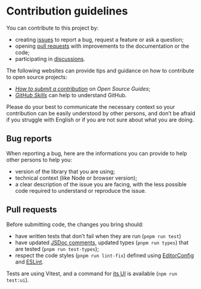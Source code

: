 # Contribution guidelines

You can contribute to this project by:
- creating [issues](https://github.com/meduzen/cachemap/issues/) to report a bug, request a feature or ask a question;
- opening [pull requests](https://github.com/meduzen/cachemap/issues/pulls) with improvements to the documentation or the code;
- participating in [discussions](https://github.com/meduzen/cachemap/discussions).

The following websites can provide tips and guidance on how to contribute to open source projects:
- [_How to submit a contribution_](https://opensource.guide/how-to-contribute/#how-to-submit-a-contribution) on _Open Source Guides_;
- [_GitHub Skills_](https://skills.github.com/) can help to understand GitHub.

Please do your best to communicate the necessary context so your contribution can be easily understood by other persons, and don’t be afraid if you struggle with English or if you are not sure about what you are doing.

## Bug reports

When reporting a bug, here are the informations you can provide to help other persons to help you:
- version of the library that you are using;
- technical context (like Node or browser version);
- a clear description of the issue you are facing, with the less possible code required to understand or reproduce the issue.

## Pull requests

Before submitting code, the changes you bring should:
- have written tests that don’t fail when they are run (`pnpm run test`)
- have updated [JSDoc comments](https://jsdoc.app/), updated types (`pnpm run types`) that are tested (`pnpm run test-types`);
- respect the code styles (`pnpm run lint-fix`) defined using [EditorConfig](https://editorconfig.org/) and [ESLint](https://eslint.org).

Tests are using Vitest, and a command for [its UI](https://vitest.dev/guide/ui.html) is available (`npm run test:ui`).
